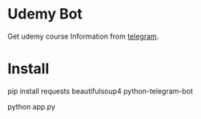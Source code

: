 # Udemy Bot
Get udemy course Information from [telegram](https://t.me/udemyscraperbot).

# Install

pip install requests beautifulsoup4 python-telegram-bot

python app.py
